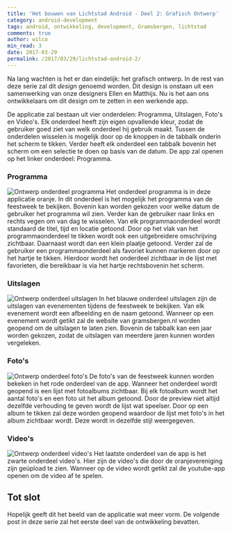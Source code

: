 ```yaml
---
title: 'Het bouwen van Lichtstad Android - Deel 2: Grafisch Ontwerp'
category: android-development
tags: android, ontwikkeling, development, Gramsbergen, lichtstad
comments: true
author: wilco
min_read: 3
date: 2017-03-29
permalink: /2017/03/29/lichtstad-android-2/
---
```


Na lang wachten is het er dan eindelijk: het grafisch ontwerp. In de rest van deze serie zal dit _design_ genoemd worden. Dit design is onstaan uit een samenwerking van onze designers Ellen en Matthijs. Nu is het aan ons ontwikkelaars om dit design om te zetten in een werkende app.   

De applicatie zal bestaan uit vier onderdelen: Programma, Uitslagen, Foto's en Video's. Elk onderdeel heeft zijn eigen opvallende kleur, zodat de gebruiker goed ziet van welk onderdeel hij gebruik maakt. Tussen de onderdelen wisselen is mogelijk door op de knoppen in de tabbalk onderin het scherm te tikken. Verder heeft elk onderdeel een tabbalk bovenin het scherm om een selectie te doen op basis van de datum. De app zal openen op het linker onderdeel: Programma.

### Programma
<img alt="Ontwerp onderdeel programma" src="/assets/lichtstad-android-2/program.png" style="max-height: 50vh;"/>
Het onderdeel programma is in deze applicatie oranje. In dit onderdeel is het mogelijk het programma van de feestweek te bekijken. Bovenin kan worden gekozen voor welke datum de gebruiker het programma wil zien. Verder kan de gebruiker naar links en rechts vegen om van dag te wisselen. Van elk programmaonderdeel wordt standaard de titel, tijd en locatie getoond. Door op het vlak van het programmaonderdeel te tikken wordt ook een uitgebreidere omschrijving zichtbaar. Daarnaast wordt dan een klein plaatje getoond. Verder zal de gebruiker een programmaonderdeel als favoriet kunnen markeren door op het hartje te tikken. Hierdoor wordt het onderdeel zichtbaar in de lijst met favorieten, die bereikbaar is via het hartje rechtsbovenin het scherm.

### Uitslagen
<img alt="Ontwerp onderdeel uitslagen" src="/assets/lichtstad-android-2/result.png" style="max-height: 50vh;"/>
In het blauwe onderdeel uitslagen zijn de uitslagen van evenementen tijdens de feestweek te bekijken. Van elk evenement wordt een afbeelding en de naam getoond. Wanneer op een evenement wordt getikt zal de website van gramsbergen.nl worden geopend om de uitslagen te laten zien. Bovenin de tabbalk kan een jaar worden gekozen, zodat de uitslagen van meerdere jaren kunnen worden vergeleken.

### Foto's
<img alt="Ontwerp onderdeel foto's" src="/assets/lichtstad-android-2/photos.png" style="max-height: 50vh;"/>
De foto's van de feestweek kunnen worden bekeken in het rode onderdeel van de app. Wanneer het onderdeel wordt geopend is een lijst met fotoalbums zichtbaar. Bij elk fotoalbum wordt het aantal foto's en een foto uit het album getoond. Door de preview niet altijd dezelfde verhouding te geven wordt de lijst wat speelser. Door op een album te tikken zal deze worden geopend waardoor de lijst met foto's in het album zichtbaar wordt. Deze wordt in dezelfde stijl weergegeven.

### Video's
<img alt="Ontwerp onderdeel video's" src="/assets/lichtstad-android-2/videos.png" style="max-height: 50vh;"/>
Het laatste onderdeel van de app is het zwarte onderdeel video's. Hier zijn de video's die door de oranjevereniging zijn geüpload te zien. Wanneer op de video wordt getikt zal de youtube-app openen om de video af te spelen.

## Tot slot
Hopelijk geeft dit het beeld van de applicatie wat meer vorm. De volgende post in deze serie zal het eerste deel van de ontwikkeling bevatten.
